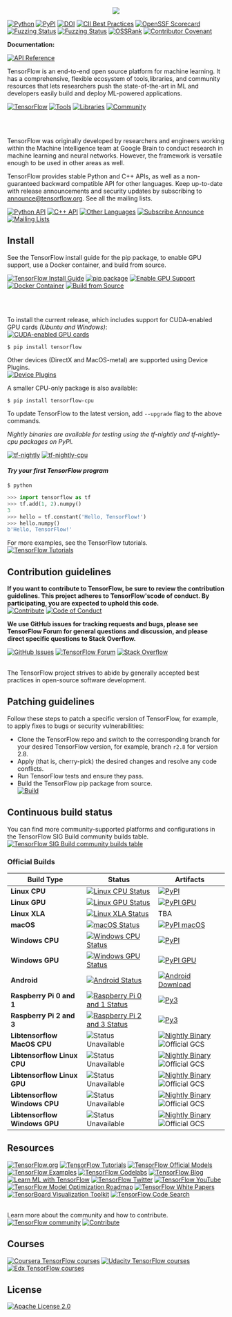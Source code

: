<div align="center">
  <img src="https://www.tensorflow.org/images/tf_logo_horizontal.png">
</div>

[![Python](https://img.shields.io/pypi/pyversions/tensorflow.svg?style=for-the-badge&color=4C8EDA&label=Python&labelColor=1B2B34)](https://badge.fury.io/py/tensorflow)
[![PyPI](https://img.shields.io/pypi/v/tensorflow?style=for-the-badge&color=4F9D69&label=PyPI)](https://badge.fury.io/py/tensorflow)
[![DOI](https://img.shields.io/badge/DOI-10.5281%2Fzenodo.4724125-2E3440?style=for-the-badge&logo=doi&logoColor=81A1C1)](https://doi.org/10.5281/zenodo.4724125)
[![CII Best Practices](https://img.shields.io/badge/CII_Best_Practices-100%25-%232E8B57?style=for-the-badge&logo=appveyor)](https://bestpractices.coreinfrastructure.org/projects/1486)
[![OpenSSF Scorecard](https://img.shields.io/badge/OpenSSF%20Scorecard-View-yellow?style=for-the-badge&logo=security&logoColor=black)](https://securityscorecards.dev/viewer/?uri=github.com/tensorflow/tensorflow)
[![Fuzzing Status](https://img.shields.io/badge/Fuzzing-TensorFlow-E32636?style=for-the-badge&logo=tensorflow&logoColor=white)](https://bugs.chromium.org/p/oss-fuzz/issues/list?sort=-opened&can=1&q=proj:tensorflow)
[![Fuzzing Status](https://img.shields.io/badge/Fuzzing_Status-Active-faa356?style=for-the-badge&logo=googlechrome)](https://bugs.chromium.org/p/oss-fuzz/issues/list?sort=-opened&can=1&q=proj:tensorflow-py)
[![OSSRank](https://img.shields.io/endpoint?url=https://ossrank.com/shield/44&style=for-the-badge&color=4C9A2A)](https://ossrank.com/p/44)
[![Contributor Covenant](https://img.shields.io/badge/Contributor_Covenant-v1.4_adopted-ff77aa?style=for-the-badge&logo=handshake&logoColor=white)](CODE_OF_CONDUCT.md)


<p><b>Documentation:</b></p>

[![API Reference](https://img.shields.io/badge/API%20Reference-%231B2B34?style=for-the-badge&logo=tensorflow&logoColor=white)](https://www.tensorflow.org/api_docs/)


TensorFlow is an end-to-end open source platform
for machine learning. It has a comprehensive, flexible ecosystem of
tools,libraries, and community resources that lets
researchers push the state-of-the-art in ML and developers easily build and
deploy ML-powered applications.<br>

<a href="https://www.tensorflow.org/" target="_blank" rel="noopener noreferrer">
  <img src="https://img.shields.io/badge/TensorFlow-FF6F00?style=for-the-badge&logo=tensorflow&logoColor=white" alt="TensorFlow"></a>
<a href="https://www.tensorflow.org/resources/tools" target="_blank" rel="noopener noreferrer">
  <img src="https://img.shields.io/badge/Tools-F57C00?style=for-the-badge&logo=toolbox&logoColor=white" alt="Tools"></a>
<a href="https://www.tensorflow.org/resources/libraries-extensions" target="_blank" rel="noopener noreferrer">
  <img src="https://img.shields.io/badge/Libraries-E65100?style=for-the-badge&logo=book&logoColor=white" alt="Libraries"></a>
<a href="https://www.tensorflow.org/community" target="_blank" rel="noopener noreferrer">
  <img src="https://img.shields.io/badge/Community-F57C00?style=for-the-badge&logo=people&logoColor=white" alt="Community"></a>


<br><br>

TensorFlow was originally developed by researchers and engineers working within
the Machine Intelligence team at Google Brain to conduct research in machine
learning and neural networks. However, the framework is versatile enough to be
used in other areas as well.

TensorFlow provides stable Python and C++ APIs, as well as a non-guaranteed backward compatible API for other languages.
Keep up-to-date with release announcements and security updates by subscribing to announce@tensorflow.org. See all the mailing lists.

<a href="https://www.tensorflow.org/api_docs/python" target="_blank" rel="noopener noreferrer">
  <img src="https://img.shields.io/badge/Python-FF6F00?style=for-the-badge&logo=python&logoColor=white" alt="Python API"></a>

<a href="https://www.tensorflow.org/api_docs/cc" target="_blank" rel="noopener noreferrer">
  <img src="https://img.shields.io/badge/C++-E65100?style=for-the-badge&logo=c%2B%2B&logoColor=white" alt="C++ API"></a> 

<a href="https://www.tensorflow.org/api_docs" target="_blank" rel="noopener noreferrer">
  <img src="https://img.shields.io/badge/Other_Languages-F57C00?style=for-the-badge&logo=programming&logoColor=white" alt="Other Languages"></a>

<a href="https://groups.google.com/a/tensorflow.org/forum/#!forum/announce" target="_blank" rel="noopener noreferrer">
  <img src="https://img.shields.io/badge/Subscribe-FF6F00?style=for-the-badge&logo=google&logoColor=white" alt="Subscribe Announce"></a>

<a href="https://www.tensorflow.org/community/forums" target="_blank" rel="noopener noreferrer">
  <img src="https://img.shields.io/badge/Mailing_Lists-E65100?style=for-the-badge&logo=mailchimp&logoColor=white" alt="Mailing Lists"></a>


## Install

See the TensorFlow install guide for the pip package, to enable GPU support, use a Docker container, and build from source.

<a href="https://www.tensorflow.org/install" target="_blank" rel="noopener noreferrer">
  <img src="https://img.shields.io/badge/TensorFlow-FF6F00?style=for-the-badge&logo=tensorflow&logoColor=white" alt="TensorFlow Install Guide"></a>
<a href="https://www.tensorflow.org/install/pip" target="_blank" rel="noopener noreferrer">
  <img src="https://img.shields.io/badge/pip-FF6F00?style=for-the-badge&logo=pypi&logoColor=white" alt="pip package"></a>
<a href="https://www.tensorflow.org/install/gpu" target="_blank" rel="noopener noreferrer">
  <img src="https://img.shields.io/badge/GPU_Support-3FFC6B?style=for-the-badge&logo=nvidia&logoColor=black" alt="Enable GPU Support"></a>
<a href="https://www.tensorflow.org/install/docker" target="_blank" rel="noopener noreferrer">
  <img src="https://img.shields.io/badge/Docker-FF6F00?style=for-the-badge&logo=docker&logoColor=white" alt="Docker Container"></a>
<a href="https://www.tensorflow.org/install/source" target="_blank" rel="noopener noreferrer">
  <img src="https://img.shields.io/badge/Build_From_Source-4D5054?style=for-the-badge&logo=git&logoColor=white" alt="Build from Source"></a>


<br><br>

To install the current release, which includes support for CUDA-enabled GPU cards *(Ubuntu and
Windows)*:<br>
<a href="https://www.tensorflow.org/install/gpu" target="_blank" rel="noopener noreferrer">
  <img src="https://img.shields.io/badge/CUDA_GPU_Support-3FFC6B?style=for-the-badge&logo=nvidia&logoColor=black" alt="CUDA-enabled GPU cards"></a>

```
$ pip install tensorflow
```

Other devices (DirectX and MacOS-metal) are supported using Device Plugins.<br>
<a href="https://www.tensorflow.org/install/gpu_plugins#available_devices" target="_blank" rel="noopener noreferrer">
  <img src="https://img.shields.io/badge/Device_Plugins-FF6F00?style=for-the-badge&logo=plugin&logoColor=white" alt="Device Plugins"></a>


A smaller CPU-only package is also available:

```
$ pip install tensorflow-cpu
```

To update TensorFlow to the latest version, add `--upgrade` flag to the above
commands.

*Nightly binaries are available for testing using the tf-nightly and tf-nightly-cpu packages on PyPI.* <br>

<a href="https://pypi.python.org/pypi/tf-nightly" target="_blank" rel="noopener noreferrer">
  <img src="https://img.shields.io/badge/tf--nightly-FF6F00?style=for-the-badge&logo=pypi&logoColor=white" alt="tf-nightly"></a>
<a href="https://pypi.python.org/pypi/tf-nightly-cpu" target="_blank" rel="noopener noreferrer">
  <img src="https://img.shields.io/badge/tf--nightly--cpu-4D5054?style=for-the-badge&logo=pypi&logoColor=white" alt="tf-nightly-cpu"></a>


#### *Try your first TensorFlow program*

```shell
$ python
```

```python
>>> import tensorflow as tf
>>> tf.add(1, 2).numpy()
3
>>> hello = tf.constant('Hello, TensorFlow!')
>>> hello.numpy()
b'Hello, TensorFlow!'
```

For more examples, see the TensorFlow tutorials.<br>
<a href="https://www.tensorflow.org/tutorials/" target="_blank" rel="noopener noreferrer">
  <img src="https://img.shields.io/badge/Tutorials-FF6F00?style=for-the-badge&logo=tensorflow&logoColor=white" alt="TensorFlow Tutorials"></a>


## Contribution guidelines

**If you want to contribute to TensorFlow, be sure to review the contribution guidelines. This project adheres to TensorFlow'scode of conduct. By participating, you are expected to uphold this code.** <br>
<a href="CONTRIBUTING.md" target="_blank" rel="noopener noreferrer">
  <img src="https://img.shields.io/badge/Contribute-FF6F00?style=for-the-badge&logo=tensorflow&logoColor=white" alt="Contribute"></a>
<a href="CODE_OF_CONDUCT.md" target="_blank" rel="noopener noreferrer">
  <img src="https://img.shields.io/badge/Code of Conduct-E29500?style=for-the-badge&logo=handshake&logoColor=white" alt="Code of Conduct"></a><br>

**We use GitHub issues for tracking requests and bugs, please see TensorFlow Forum for general questions and discussion, and please direct specific questions to Stack Overflow.**

<a href="https://github.com/tensorflow/tensorflow/issues" target="_blank" rel="noopener noreferrer">
  <img src="https://img.shields.io/badge/GitHub Issues-4D5054?style=for-the-badge&logo=github&logoColor=white" alt="GitHub Issues"></a>
<a href="https://discuss.tensorflow.org/" target="_blank" rel="noopener noreferrer">
  <img src="https://img.shields.io/badge/Forum-F9A825?style=for-the-badge&logo=discourse&logoColor=white" alt="TensorFlow Forum"></a>
<a href="https://stackoverflow.com/questions/tagged/tensorflow" target="_blank" rel="noopener noreferrer">
  <img src="https://img.shields.io/badge/Stack Overflow-F48024?style=for-the-badge&logo=stackoverflow&logoColor=white" alt="Stack Overflow">
</a>
<br><br>

The TensorFlow project strives to abide by generally accepted best practices in
open-source software development.

## Patching guidelines

Follow these steps to patch a specific version of TensorFlow, for example, to
apply fixes to bugs or security vulnerabilities:

*   Clone the TensorFlow repo and switch to the corresponding branch for your
    desired TensorFlow version, for example, branch `r2.8` for version 2.8.
*   Apply (that is, cherry-pick) the desired changes and resolve any code
    conflicts.
*   Run TensorFlow tests and ensure they pass.
*   Build the TensorFlow pip package from source.<br>
    <a href="https://www.tensorflow.org/install/source" target="_blank" rel="noopener noreferrer">
  <img src="https://img.shields.io/badge/Build-FF6F00?style=for-the-badge&logo=buildkite&logoColor=white" alt="Build"></a>


## Continuous build status

You can find more community-supported platforms and configurations in the TensorFlow SIG Build community builds table.<br>
<a href="https://github.com/tensorflow/build#community-supported-tensorflow-builds" target="_blank" rel="noopener noreferrer">
  <img src="https://img.shields.io/badge/SIG&nbsp;Build%20Table-4D5054?style=for-the-badge&logo=github&logoColor=white" alt="TensorFlow SIG Build community builds table">
</a>


### Official Builds

Build Type                    | Status                                                                                                                                                                           | Artifacts
----------------------------- | -------------------------------------------------------------------------------------------------------------------------------------------------------------------------------- | ---------
**Linux CPU**                 | <a href="https://storage.googleapis.com/tensorflow-kokoro-build-badges/ubuntu-cc.html" target="_blank"><img src="https://img.shields.io/badge/Status-Passing-1B2B4D?style=for-the-badge&logo=linux&logoColor=white" alt="Linux CPU Status"></a>           | <a href="https://pypi.org/project/tf-nightly/" target="_blank"><img src="https://img.shields.io/badge/PyPI-1B2B4D?style=for-the-badge&logo=pypi&logoColor=white" alt="PyPI"></a>
**Linux GPU**                 | <a href="https://storage.googleapis.com/tensorflow-kokoro-build-badges/ubuntu-gpu-py3.html" target="_blank"><img src="https://img.shields.io/badge/Status-Passing-3E5C76?style=for-the-badge&logo=linux&logoColor=white" alt="Linux GPU Status"></a> | <a href="https://pypi.org/project/tf-nightly-gpu/" target="_blank"><img src="https://img.shields.io/badge/PyPI-3E5C76?style=for-the-badge&logo=pypi&logoColor=white" alt="PyPI GPU"></a>
**Linux XLA**                 | <a href="https://storage.googleapis.com/tensorflow-kokoro-build-badges/ubuntu-xla.html" target="_blank"><img src="https://img.shields.io/badge/Status-Passing-76B5A6?style=for-the-badge&logo=linux&logoColor=white" alt="Linux XLA Status"></a>         | TBA
**macOS**                     | <a href="https://storage.googleapis.com/tensorflow-kokoro-build-badges/macos-py2-cc.html" target="_blank"><img src="https://img.shields.io/badge/Status-Passing-88C0D0?style=for-the-badge&logo=apple&logoColor=white" alt="macOS Status"></a>     | <a href="https://pypi.org/project/tf-nightly/" target="_blank"><img src="https://img.shields.io/badge/PyPI-88C0D0?style=for-the-badge&logo=pypi&logoColor=white" alt="PyPI macOS"></a>
**Windows CPU**               | <a href="https://storage.googleapis.com/tensorflow-kokoro-build-badges/windows-cpu.html" target="_blank"><img src="https://img.shields.io/badge/Status-Passing-4C566A?style=for-the-badge&logo=windows&logoColor=white" alt="Windows CPU Status"></a>       | <a href="https://pypi.org/project/tf-nightly/" target="_blank"><img src="https://img.shields.io/badge/PyPI-4C566A?style=for-the-badge&logo=pypi&logoColor=white" alt="PyPI"></a>
**Windows GPU**               | <a href="https://storage.googleapis.com/tensorflow-kokoro-build-badges/windows-gpu.html" target="_blank"><img src="https://img.shields.io/badge/Status-Passing-5E81AC?style=for-the-badge&logo=windows&logoColor=white" alt="Windows GPU Status"></a>       | <a href="https://pypi.org/project/tf-nightly-gpu/" target="_blank"><img src="https://img.shields.io/badge/PyPI-5E81AC?style=for-the-badge&logo=pypi&logoColor=white" alt="PyPI GPU"></a>
**Android**                   | <a href="https://storage.googleapis.com/tensorflow-kokoro-build-badges/android.html" target="_blank"><img src="https://img.shields.io/badge/Status-Passing-81A1C1?style=for-the-badge&logo=android&logoColor=white" alt="Android Status"></a>               | <a href="https://bintray.com/google/tensorflow/tensorflow/_latestVersion" target="_blank"><img src="https://img.shields.io/badge/Download-81A1C1?style=for-the-badge&logo=android&logoColor=white" alt="Android Download"></a>
**Raspberry Pi 0 and 1**      | <a href="https://storage.googleapis.com/tensorflow-kokoro-build-badges/rpi01-py3.html" target="_blank"><img src="https://img.shields.io/badge/Status-Passing-B48EAD?style=for-the-badge&logo=raspberry-pi&logoColor=white" alt="Raspberry Pi 0 and 1 Status"></a>           | <a href="https://storage.googleapis.com/tensorflow-nightly/tensorflow-1.10.0-cp34-none-linux_armv6l.whl" target="_blank"><img src="https://img.shields.io/badge/Py3-B48EAD?style=for-the-badge&logo=python&logoColor=white" alt="Py3"></a>
**Raspberry Pi 2 and 3**      | <a href="https://storage.googleapis.com/tensorflow-kokoro-build-badges/rpi23-py3.html" target="_blank"><img src="https://img.shields.io/badge/Status-Passing-5E81AC?style=for-the-badge&logo=raspberry-pi&logoColor=white" alt="Raspberry Pi 2 and 3 Status"></a>           | <a href="https://storage.googleapis.com/tensorflow-nightly/tensorflow-1.10.0-cp34-none-linux_armv7l.whl" target="_blank"><img src="https://img.shields.io/badge/Py3-5E81AC?style=for-the-badge&logo=python&logoColor=white" alt="Py3"></a>
**Libtensorflow MacOS CPU**   | <img src="https://img.shields.io/badge/Status-Unavailable-4C566A?style=for-the-badge&color=4C566A&logo=apple&logoColor=white" alt="Status Unavailable">                                                                                                                                                   | <a href="https://storage.googleapis.com/libtensorflow-nightly/prod/tensorflow/release/macos/latest/macos_cpu_libtensorflow_binaries.tar.gz" target="_blank"><img src="https://img.shields.io/badge/Nightly_Binary-88C0D0?style=for-the-badge&logo=download&logoColor=white" alt="Nightly Binary"></a> <img src="https://img.shields.io/badge/Official_GCS-Storage-5E81AC?style=for-the-badge&logo=googlecloud&logoColor=D8DEE9" alt="Official GCS">
**Libtensorflow Linux CPU**   | <img src="https://img.shields.io/badge/Status-Unavailable-4C566A?style=for-the-badge&color=4C566A&logo=linux&logoColor=white" alt="Status Unavailable">                                                                                                                                                   | <a href="https://storage.googleapis.com/libtensorflow-nightly/prod/tensorflow/release/ubuntu_16/latest/cpu/ubuntu_cpu_libtensorflow_binaries.tar.gz" target="_blank"><img src="https://img.shields.io/badge/Nightly_Binary-88C0D0?style=for-the-badge&logo=download&logoColor=white" alt="Nightly Binary"></a> <img src="https://img.shields.io/badge/Official_GCS-Storage-5E81AC?style=for-the-badge&logo=googlecloud&logoColor=D8DEE9" alt="Official GCS">
**Libtensorflow Linux GPU**   | <img src="https://img.shields.io/badge/Status-Unavailable-4C566A?style=for-the-badge&color=4C566A&logo=linux&logoColor=white" alt="Status Unavailable">                                                                                                                                                   | <a href="https://storage.googleapis.com/libtensorflow-nightly/prod/tensorflow/release/ubuntu_16/latest/gpu/ubuntu_gpu_libtensorflow_binaries.tar.gz" target="_blank"><img src="https://img.shields.io/badge/Nightly_Binary-88C0D0?style=for-the-badge&logo=download&logoColor=white" alt="Nightly Binary"></a> <img src="https://img.shields.io/badge/Official_GCS-Storage-5E81AC?style=for-the-badge&logo=googlecloud&logoColor=D8DEE9" alt="Official GCS">
**Libtensorflow Windows CPU** | <img src="https://img.shields.io/badge/Status-Unavailable-4C566A?style=for-the-badge&color=4C566A&logo=windows&logoColor=white" alt="Status Unavailable">                                                                                                                                                   | <a href="https://storage.googleapis.com/libtensorflow-nightly/prod/tensorflow/release/windows/latest/cpu/windows_cpu_libtensorflow_binaries.tar.gz" target="_blank"><img src="https://img.shields.io/badge/Nightly_Binary-88C0D0?style=for-the-badge&logo=download&logoColor=white" alt="Nightly Binary"></a> <img src="https://img.shields.io/badge/Official_GCS-Storage-5E81AC?style=for-the-badge&logo=googlecloud&logoColor=D8DEE9" alt="Official GCS">
**Libtensorflow Windows GPU** | <img src="https://img.shields.io/badge/Status-Unavailable-4C566A?style=for-the-badge&color=4C566A&logo=windows&logoColor=white" alt="Status Unavailable"> | <a href="https://storage.googleapis.com/libtensorflow-nightly/prod/tensorflow/release/windows/latest/gpu/windows_gpu_libtensorflow_binaries.tar.gz" target="_blank"><img src="https://img.shields.io/badge/Nightly_Binary-88C0D0?style=for-the-badge&logo=download&logoColor=white" alt="Nightly Binary"></a> <img src="https://img.shields.io/badge/Official_GCS-Storage-5E81AC?style=for-the-badge&logo=googlecloud&logoColor=D8DEE9" alt="Official GCS">
                                                                               



## Resources

<a href="https://www.tensorflow.org" target="_blank">
  <img src="https://img.shields.io/badge/TensorFlow-1B2B4D?style=for-the-badge&logo=tensorflow&logoColor=white&color=1B2B4D" alt="TensorFlow.org"></a>
<a href="https://www.tensorflow.org/tutorials/" target="_blank">
  <img src="https://img.shields.io/badge/Tutorials-3E5C76?style=for-the-badge&logo=tensorflow&logoColor=white&color=3E5C76" alt="TensorFlow Tutorials"></a>
<a href="https://github.com/tensorflow/models/tree/master/official" target="_blank">
  <img src="https://img.shields.io/badge/Official_Models-76B5A6?style=for-the-badge&logo=github&logoColor=white&color=76B5A6" alt="TensorFlow Official Models"></a>
<a href="https://github.com/tensorflow/examples" target="_blank">
  <img src="https://img.shields.io/badge/Examples-88C0D0?style=for-the-badge&logo=github&logoColor=white&color=88C0D0" alt="TensorFlow Examples"></a>
<a href="https://codelabs.developers.google.com/?cat=TensorFlow" target="_blank">
  <img src="https://img.shields.io/badge/Codelabs-E5E9F0?style=for-the-badge&logo=google&logoColor=1B2B4D&color=E5E9F0" alt="TensorFlow Codelabs"></a>
<a href="https://blog.tensorflow.org" target="_blank">
  <img src="https://img.shields.io/badge/Blog-4C566A?style=for-the-badge&logo=blogger&logoColor=white&color=4C566A" alt="TensorFlow Blog"></a>
<a href="https://www.tensorflow.org/resources/learn-ml" target="_blank">
  <img src="https://img.shields.io/badge/Learn_ML-5E81AC?style=for-the-badge&logo=python&logoColor=white&color=5E81AC" alt="Learn ML with TensorFlow"></a>
<a href="https://twitter.com/tensorflow" target="_blank">
  <img src="https://img.shields.io/badge/Twitter-81A1C1?style=for-the-badge&logo=twitter&logoColor=white&color=81A1C1" alt="TensorFlow Twitter"></a>
<a href="https://www.youtube.com/channel/UC0rqucBdTuFTjJiefW5t-IQ" target="_blank">
  <img src="https://img.shields.io/badge/YouTube-B48EAD?style=for-the-badge&logo=youtube&logoColor=white&color=B48EAD" alt="TensorFlow YouTube"></a>
<a href="https://www.tensorflow.org/model_optimization/guide/roadmap" target="_blank">
  <img src="https://img.shields.io/badge/Model_Optimization-88C0D0?style=for-the-badge&logo=tensorflow&logoColor=white&color=88C0D0" alt="TensorFlow Model Optimization Roadmap"></a>
<a href="https://www.tensorflow.org/about/bib" target="_blank">
  <img src="https://img.shields.io/badge/White_Papers-81A1C1?style=for-the-badge&logo=read-the-docs&logoColor=white&color=81A1C1" alt="TensorFlow White Papers"></a>
<a href="https://github.com/tensorflow/tensorboard" target="_blank">
  <img src="https://img.shields.io/badge/TensorBoard-5E81AC?style=for-the-badge&logo=github&logoColor=white&color=5E81AC" alt="TensorBoard Visualization Toolkit"></a>
<a href="https://cs.opensource.google/tensorflow/tensorflow" target="_blank">
  <img src="https://img.shields.io/badge/Code_Search-4C566A?style=for-the-badge&logo=google&logoColor=white&color=4C566A" alt="TensorFlow Code Search"></a><br><br>

<p>
Learn more about the community and how to contribute.<br>
<a href="https://www.tensorflow.org/community" target="_blank"><img src="https://img.shields.io/badge/Community-3B4252?style=for-the-badge&logo=people&logoColor=white&color=3B4252" alt="TensorFlow community"></a> <a href="https://www.tensorflow.org/community/contribute" target="_blank"><img src="https://img.shields.io/badge/Contribute-88C0D0?style=for-the-badge&logo=github&logoColor=white&color=88C0D0" alt="Contribute"></a>
</p>

## Courses

<a href="https://www.coursera.org/search?query=TensorFlow" target="_blank">
  <img src="https://img.shields.io/badge/Coursera-81A1C1?style=for-the-badge&logo=coursera&logoColor=white&color=81A1C1" alt="Coursera TensorFlow courses"></a>
<a href="https://www.udacity.com/courses/all?search=TensorFlow" target="_blank">
  <img src="https://img.shields.io/badge/Udacity-5E81AC?style=for-the-badge&logo=udacity&logoColor=white&color=5E81AC" alt="Udacity TensorFlow courses"></a>
<a href="https://www.edx.org/search?q=TensorFlow" target="_blank">
  <img src="https://img.shields.io/badge/Edx-4C566A?style=for-the-badge&logo=edx&logoColor=white&color=4C566A" alt="Edx TensorFlow courses"></a>

## License

<a href="LICENSE" target="_blank">
  <img src="https://img.shields.io/badge/License-Apache%202.0-3B4252?style=for-the-badge&logo=apache&logoColor=white&color=3B4252" alt="Apache License 2.0"></a>

